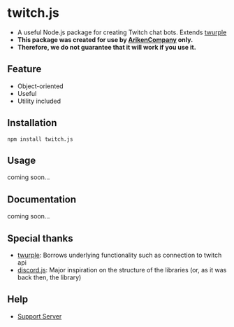 # twitch.js
- A useful Node.js package for creating Twitch chat bots. Extends [twurple](https://twurple.js.org/)  
- **This package was created for use by [ArikenCompany](https://github.com/ArikenCompany) only.**  
- **Therefore, we do not guarantee that it will work if you use it.**
## Feature
- Object-oriented
- Useful
- Utility included
## Installation
```Shell
npm install twitch.js
```
## Usage
coming soon...
## Documentation
coming soon...
## Special thanks
- [twurple](https://twurple.js.org/): Borrows underlying functionality such as connection to twitch api
- [discord.js](https://discord.js.org/): Major inspiration on the structure of the libraries (or, as it was back then, the library)
## Help
- [Support Server](https://discord.gg/P6JhU9E2AP)